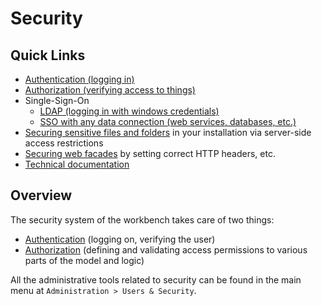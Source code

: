 # Security

## Quick Links

- [Authentication (logging in)](Authentication/index.md)
- [Authorization (verifying access to things)](Authorization/index.md)
- Single-Sign-On
    - [LDAP (logging in with windows credentials)](Authentication/LDAP.md)
    - [SSO with any data connection (web services, databases, etc.)](Authentication/SSO_with_any_data_connection.md)
- [Securing sensitive files and folders](Securing_installation_folders.md) in your installation via server-side access restrictions
- [Securing web facades](Securing_web_facades.md) by setting correct HTTP headers, etc.
- [Technical documentation](../developer_docs/Security/index.md)

## Overview

The security system of the workbench takes care of two things:

- [Authentication](Authentication/index.md) (logging on, verifying the user)
- [Authorization](Authorization/index.md) (defining and validating access permissions to various parts of the model and logic)

All the administrative tools related to security can be found in the main menu at `Administration > Users & Security`.